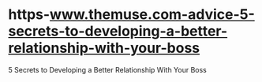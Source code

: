 # https-www.themuse.com-advice-5-secrets-to-developing-a-better-relationship-with-your-boss
5 Secrets to Developing a Better Relationship With Your Boss

